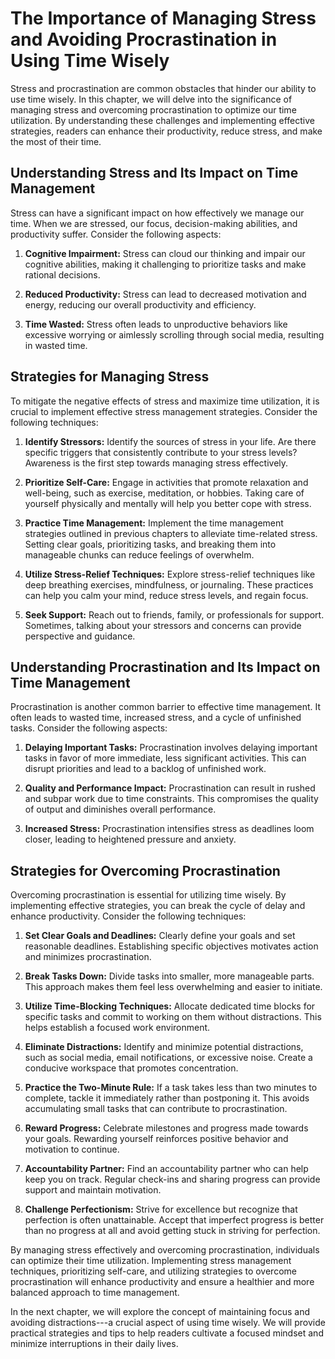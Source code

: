 The Importance of Managing Stress and Avoiding Procrastination in Using Time Wisely
============================================================================================

Stress and procrastination are common obstacles that hinder our ability to use time wisely. In this chapter, we will delve into the significance of managing stress and overcoming procrastination to optimize our time utilization. By understanding these challenges and implementing effective strategies, readers can enhance their productivity, reduce stress, and make the most of their time.

**Understanding Stress and Its Impact on Time Management**
----------------------------------------------------------

Stress can have a significant impact on how effectively we manage our time. When we are stressed, our focus, decision-making abilities, and productivity suffer. Consider the following aspects:

1. **Cognitive Impairment:** Stress can cloud our thinking and impair our cognitive abilities, making it challenging to prioritize tasks and make rational decisions.

2. **Reduced Productivity:** Stress can lead to decreased motivation and energy, reducing our overall productivity and efficiency.

3. **Time Wasted:** Stress often leads to unproductive behaviors like excessive worrying or aimlessly scrolling through social media, resulting in wasted time.

**Strategies for Managing Stress**
----------------------------------

To mitigate the negative effects of stress and maximize time utilization, it is crucial to implement effective stress management strategies. Consider the following techniques:

1. **Identify Stressors:** Identify the sources of stress in your life. Are there specific triggers that consistently contribute to your stress levels? Awareness is the first step towards managing stress effectively.

2. **Prioritize Self-Care:** Engage in activities that promote relaxation and well-being, such as exercise, meditation, or hobbies. Taking care of yourself physically and mentally will help you better cope with stress.

3. **Practice Time Management:** Implement the time management strategies outlined in previous chapters to alleviate time-related stress. Setting clear goals, prioritizing tasks, and breaking them into manageable chunks can reduce feelings of overwhelm.

4. **Utilize Stress-Relief Techniques:** Explore stress-relief techniques like deep breathing exercises, mindfulness, or journaling. These practices can help you calm your mind, reduce stress levels, and regain focus.

5. **Seek Support:** Reach out to friends, family, or professionals for support. Sometimes, talking about your stressors and concerns can provide perspective and guidance.

**Understanding Procrastination and Its Impact on Time Management**
-------------------------------------------------------------------

Procrastination is another common barrier to effective time management. It often leads to wasted time, increased stress, and a cycle of unfinished tasks. Consider the following aspects:

1. **Delaying Important Tasks:** Procrastination involves delaying important tasks in favor of more immediate, less significant activities. This can disrupt priorities and lead to a backlog of unfinished work.

2. **Quality and Performance Impact:** Procrastination can result in rushed and subpar work due to time constraints. This compromises the quality of output and diminishes overall performance.

3. **Increased Stress:** Procrastination intensifies stress as deadlines loom closer, leading to heightened pressure and anxiety.

**Strategies for Overcoming Procrastination**
---------------------------------------------

Overcoming procrastination is essential for utilizing time wisely. By implementing effective strategies, you can break the cycle of delay and enhance productivity. Consider the following techniques:

1. **Set Clear Goals and Deadlines:** Clearly define your goals and set reasonable deadlines. Establishing specific objectives motivates action and minimizes procrastination.

2. **Break Tasks Down:** Divide tasks into smaller, more manageable parts. This approach makes them feel less overwhelming and easier to initiate.

3. **Utilize Time-Blocking Techniques:** Allocate dedicated time blocks for specific tasks and commit to working on them without distractions. This helps establish a focused work environment.

4. **Eliminate Distractions:** Identify and minimize potential distractions, such as social media, email notifications, or excessive noise. Create a conducive workspace that promotes concentration.

5. **Practice the Two-Minute Rule:** If a task takes less than two minutes to complete, tackle it immediately rather than postponing it. This avoids accumulating small tasks that can contribute to procrastination.

6. **Reward Progress:** Celebrate milestones and progress made towards your goals. Rewarding yourself reinforces positive behavior and motivation to continue.

7. **Accountability Partner:** Find an accountability partner who can help keep you on track. Regular check-ins and sharing progress can provide support and maintain motivation.

8. **Challenge Perfectionism:** Strive for excellence but recognize that perfection is often unattainable. Accept that imperfect progress is better than no progress at all and avoid getting stuck in striving for perfection.

By managing stress effectively and overcoming procrastination, individuals can optimize their time utilization. Implementing stress management techniques, prioritizing self-care, and utilizing strategies to overcome procrastination will enhance productivity and ensure a healthier and more balanced approach to time management.

In the next chapter, we will explore the concept of maintaining focus and avoiding distractions---a crucial aspect of using time wisely. We will provide practical strategies and tips to help readers cultivate a focused mindset and minimize interruptions in their daily lives.
